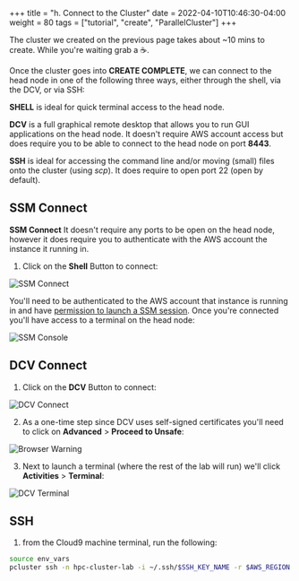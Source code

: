 +++
title = "h. Connect to the Cluster"
date = 2022-04-10T10:46:30-04:00
weight = 80
tags = ["tutorial", "create", "ParallelCluster"]
+++

The cluster we created on the previous page takes about ~10 mins to create. While you're waiting grab a ☕️.

Once the cluster goes into **CREATE COMPLETE**, we can connect to the head node in one of the following three ways, either through the shell, via the DCV, or via SSH:

**SHELL** is ideal for quick terminal access to the head node.

**DCV** is a full graphical remote desktop that allows you to run GUI applications on the head node. It doesn't require AWS account access but does require you to be able to connect to the head node on port **8443**.

**SSH** is ideal for accessing the command line and/or moving (small) files onto the cluster (using *scp*). It does require to open port 22 (open by default).

## SSM Connect

**SSM Connect** It doesn't require any ports to be open on the head node, however it does require you to authenticate with the AWS account the instance it running in.

1. Click on the **Shell** Button to connect:

![SSM Connect](/images/isc22/ssm-connect.png)

You'll need to be authenticated to the AWS account that instance is running in and have [permission to launch a SSM session](https://docs.aws.amazon.com/systems-manager/latest/userguide/getting-started-add-permissions-to-existing-profile.html). Once you're connected you'll have access to a terminal on the head node:

![SSM Console](/images/isc22/ssm-console.png)

## DCV Connect

1. Click on the **DCV** Button to connect:

![DCV Connect](/images/isc22/dcv-connect.png)

2. As a one-time step since DCV uses self-signed certificates you'll need to click on **Advanced** > **Proceed to Unsafe**:

![Browser Warning](/images/isc22/browser-warning.png)

3. Next to launch a terminal (where the rest of the lab will run) we'll click **Activities** > **Terminal**:

![DCV Terminal](/images/isc22/dcv-terminal.png)


## SSH

1. from the Cloud9 machine terminal, run the following:

```bash
source env_vars
pcluster ssh -n hpc-cluster-lab -i ~/.ssh/$SSH_KEY_NAME -r $AWS_REGION      
```

